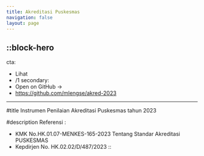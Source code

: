 ```yaml
---
title: Akreditasi Puskesmas
navigation: false
layout: page
---
```


::block-hero
---
cta:
  - Lihat
  - /1
secondary:
  - Open on GitHub →
  - https://github.com/mlengse/akred-2023
---

#title
Instrumen Penilaian Akreditasi Puskesmas tahun 2023

#description
Referensi :
- KMK No.HK.01.07-MENKES-165-2023 Tentang Standar Akreditasi PUSKESMAS 
- Kepdirjen No. HK.02.02/D/487/2023 
::

